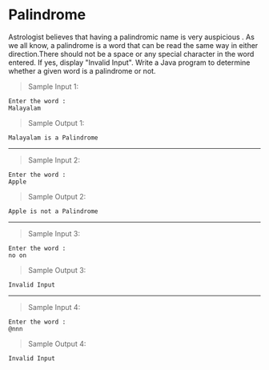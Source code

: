 # Palindrome

Astrologist believes that having a palindromic name is very auspicious . As we all know, a palindrome is a word that can be read the same way in either direction.There should not be a space or any special character in the word entered. If yes, display "Invalid Input". Write a Java program to determine whether a given word is a palindrome or not.

> Sample Input 1:

    Enter the word : 
    Malayalam

> Sample Output 1: 

    Malayalam is a Palindrome

---

> Sample Input 2:

    Enter the word : 
    Apple

> Sample Output 2: 

    Apple is not a Palindrome

---

> Sample Input 3:

    Enter the word :
    no on

> Sample Output 3: 

    Invalid Input

---

> Sample Input 4:

    Enter the word :
    @nnn

> Sample Output 4: 

    Invalid Input